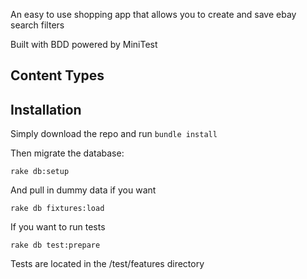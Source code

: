 An easy to use shopping app that allows you to create and save ebay search filters

Built with BDD powered by MiniTest

## Content Types

## Installation

Simply download the repo and run `bundle install`

Then migrate the database:

`rake db:setup`

And pull in dummy data if you want

`rake db fixtures:load`

If you want to run tests

`rake db test:prepare`

Tests are located in the /test/features directory
